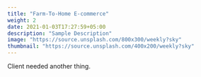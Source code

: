 ```yaml
---
title: "Farm-To-Home E-commerce"
weight: 2
date: 2021-01-03T17:27:59+05:00
description: "Sample Description"
image: "https://source.unsplash.com/800x300/weekly?sky"
thumbnail: "https://source.unsplash.com/400x200/weekly?sky"
---
```


Client needed another thing.

